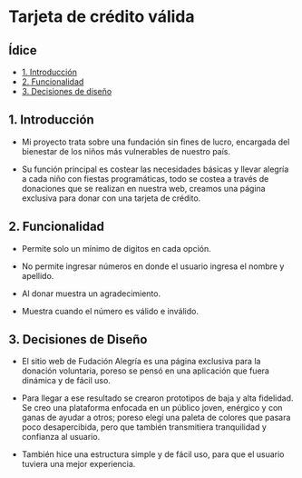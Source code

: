 # Tarjeta de crédito válida

## Ídice
* [1. Introducción](#1-introducción)
* [2. Funcionalidad](#2-funcionalidad)
* [3. Decisiones de diseño](#3-decisiones-de-diseño)

## 1. Introducción

* Mi proyecto trata sobre una fundación sin fines de lucro, encargada del bienestar de los niños más vulnerables de nuestro país. 

* Su función principal es costear las necesidades básicas y llevar alegría a cada niño con fiestas programáticas, todo se costea a través de donaciones que se realizan en nuestra web, creamos una página exclusiva para donar con una tarjeta de crédito.


## 2. Funcionalidad

* Permite solo un mínimo de digitos en cada opción.

* No permite ingresar números en donde el usuario ingresa el nombre y apellido.

* Al donar muestra un agradecimiento.

* Muestra cuando el número es válido e inválido.


## 3. Decisiones de Diseño

* El sitio web de Fudación Alegría es una página exclusiva para la donación voluntaria, poreso se pensó en una aplicación que fuera dinámica y de fácil uso. 

* Para llegar a ese resultado se crearon prototipos de baja y alta fidelidad. Se creo una plataforma enfocada en un público joven, enérgico y con ganas de ayudar a otros; poreso elegí una paleta de colores que pasara poco desapercibida, pero que también transmitiera tranquilidad y confianza al usuario. 

* También hice una estructura simple y de fácil uso, para que el usuario tuviera una mejor experiencia.